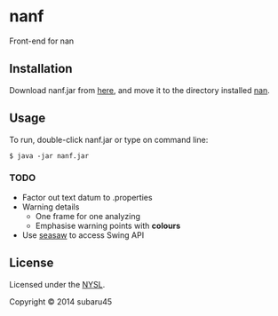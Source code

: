 # nanf

Front-end for nan

## Installation

Download nanf.jar from [here](https://bitbucket.org/subaru45/nanf/downloads), and move it to the directory installed [nan](https://bitbucket.org/subaru45/nan).

## Usage

To run, double-click nanf.jar or type on command line:

    $ java -jar nanf.jar

### TODO

* Factor out text datum to .properties
* Warning details
  * One frame for one analyzing
  * Emphasise warning points with **colours**
* Use [seasaw](https://github.com/daveray/seesaw) to access Swing API


## License

Licensed under the [NYSL](http://www.kmonos.net/nysl/).

Copyright © 2014 subaru45

